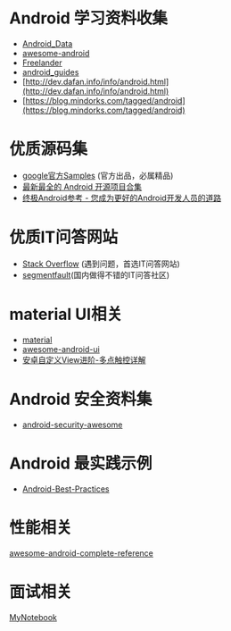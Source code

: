 # Android 学习资料收集
* [Android_Data](https://github.com/Freelander/Android_Data)
* [awesome-android](https://github.com/JStumpp/awesome-android)
* [Freelander](https://github.com/Freelander/)
* [android_guides](https://github.com/codepath/android_guides)
* [http://dev.dafan.info/info/android.html](http://dev.dafan.info/info/android.html)
* [https://blog.mindorks.com/tagged/android](https://blog.mindorks.com/tagged/android)
# 优质源码集
* [google官方Samples](https://github.com/googlesamples) (官方出品，必属精品)
* [最新最全的 Android 开源项目合集](https://juejin.im/entry/5908235861ff4b0066dc924a)
* [终极Android参考 - 您成为更好的Android开发人员的道路](https://github.com/aritraroy/UltimateAndroidReference)

# 优质IT问答网站
* [Stack Overflow](http://stackoverflow.com/) (遇到问题，首选IT问答网站)
* [segmentfault](https://segmentfault.com)(国内做得不错的IT问答社区)

# material UI相关
* [material](https://material.io/guidelines/)
* [awesome-android-ui](https://github.com/wasabeef/awesome-android-ui)
* [安卓自定义View进阶-多点触控详解](http://www.gcssloop.com/customview/multi-touch?utm_source=gank.io&utm_medium=email)

# Android 安全资料集
* [android-security-awesome](https://github.com/enddo/android-security-awesome)

# Android 最实践示例
* [Android-Best-Practices](https://github.com/tianzhijiexian/Android-Best-Practices)

# 性能相关
[awesome-android-complete-reference](https://github.com/amitshekhariitbhu/awesome-android-complete-reference)

# 面试相关
[MyNotebook](https://github.com/bboylin/MyNotebook)